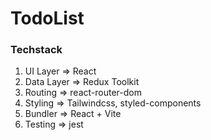 # TodoList


### Techstack 
1. UI Layer => React
2. Data Layer => Redux Toolkit
3. Routing => react-router-dom
4. Styling => Tailwindcss, styled-components
5. Bundler => React + Vite
6. Testing => jest









